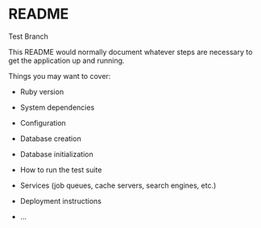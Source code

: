 # README

Test Branch

This README would normally document whatever steps are necessary to get the
application up and running.

Things you may want to cover:

* Ruby version

* System dependencies

* Configuration

* Database creation

* Database initialization

* How to run the test suite

* Services (job queues, cache servers, search engines, etc.)

* Deployment instructions

* ...

<!-- 
form tag request=POST 'google.com'
params 'how do i make an egg'
when i click this button. -->
